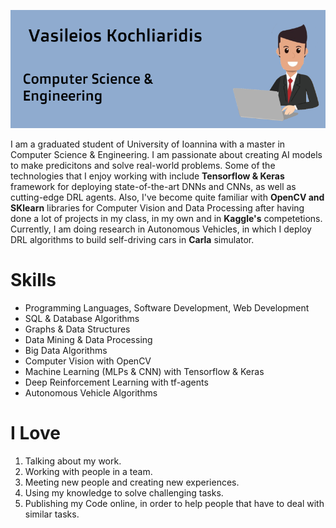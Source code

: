 ![Header Image](https://github.com/kochlisGit/kochlisGit/blob/main/assets/images/profile_image.png)

I am a graduated student of University of Ioannina with a master in Computer Science & Engineering. I am passionate about creating AI models to make predicitons and solve real-world problems. Some of the technologies that I enjoy working with include **Tensorflow & Keras** framework for deploying state-of-the-art DNNs and CNNs, as well as cutting-edge DRL agents. Also, I've become quite familiar with **OpenCV and SKlearn** libraries for Computer Vision and Data Processing after having done a lot of projects in my class, in my own and in **Kaggle's** competetions. Currently, I am doing research in Autonomous Vehicles, in which I deploy DRL algorithms to build self-driving cars in **Carla** simulator.

# Skills

* Programming Languages, Software Development, Web Development
* SQL & Database Algorithms
* Graphs & Data Structures
* Data Mining & Data Processing
* Big Data Algorithms
* Computer Vision with OpenCV
* Machine Learning (MLPs & CNN) with Tensorflow & Keras
* Deep Reinforcement Learning with tf-agents
* Autonomous Vehicle Algorithms

# I Love

1. Talking about my work.
1. Working with people in a team.
1. Meeting new people and creating new experiences.
1. Using my knowledge to solve challenging tasks.
1. Publishing my Code online, in order to help people that have to deal with similar tasks.
